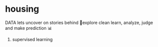 # housing
DATA lets uncover on stories behind 👻explore clean learn, analyze, judge and make prediction 📊
1. supervised learning
